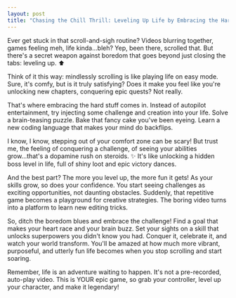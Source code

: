 ```yaml
---
layout: post
title: "Chasing the Chill Thrill: Leveling Up Life by Embracing the Hard Stuff"
---
```


Ever get stuck in that scroll-and-sigh routine? Videos blurring together, games feeling meh, life kinda...bleh?  Yep, been there, scrolled that. But there's a secret weapon against boredom that goes beyond just closing the tabs: leveling up. ⬆️

Think of it this way: mindlessly scrolling is like playing life on easy mode. Sure, it's comfy, but is it truly satisfying? Does it make you feel like you're unlocking new chapters, conquering epic quests? Not really.

That's where embracing the hard stuff comes in.  Instead of autopilot entertainment, try injecting some challenge and creation into your life. Solve a brain-teasing puzzle. Bake that fancy cake you've been eyeing. Learn a new coding language that makes your mind do backflips.

I know, I know, stepping out of your comfort zone can be scary! But trust me, the feeling of conquering a challenge, of seeing your abilities grow...that's a dopamine rush on steroids. ✨ It's like unlocking a hidden boss level in life, full of shiny loot and epic victory dances.

And the best part? The more you level up, the more fun it gets!  As your skills grow, so does your confidence. You start seeing challenges as exciting opportunities, not daunting obstacles. Suddenly, that repetitive game becomes a playground for creative strategies. The boring video turns into a platform to learn new editing tricks.

So, ditch the boredom blues and embrace the challenge!  Find a goal that makes your heart race and your brain buzz. Set your sights on a skill that unlocks superpowers you didn't know you had.  Conquer it, celebrate it, and watch your world transform. You'll be amazed at how much more vibrant, purposeful, and utterly fun life becomes when you stop scrolling and start soaring.

Remember, life is an adventure waiting to happen. It's not a pre-recorded, auto-play video. This is YOUR epic game, so grab your controller, level up your character, and make it legendary!
